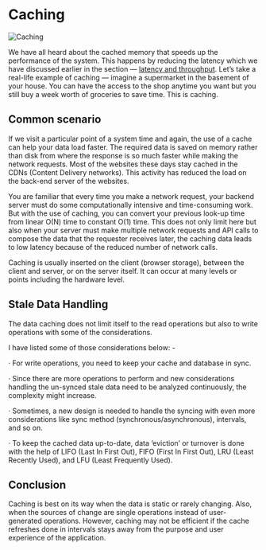 # Caching

![Caching](https://miro.medium.com/max/720/1*W_2lfDkJSB0-2x_yvunJ9w.jpeg)

We have all heard about the cached memory that speeds up the performance of the system. This happens by reducing the latency which we have discussed earlier in the section — [latency and throughput](https://github.com/aygarp-modsiw/system-design-concepts-hacktoberfest2022/tree/master/Latency-and-throughput). Let’s take a real-life example of caching — imagine a supermarket in the basement of your house. You can have the access to the shop anytime you want but you still buy a week worth of groceries to save time. This is caching.

## Common scenario

If we visit a particular point of a system time and again, the use of a cache can help your data load faster. The required data is saved on memory rather than disk from where the response is so much faster while making the network requests. Most of the websites these days stay cached in the CDNs (Content Delivery networks). This activity has reduced the load on the back-end server of the websites.

You are familiar that every time you make a network request, your backend server must do some computationally intensive and time-consuming work. But with the use of caching, you can convert your previous look-up time from linear O(N) time to constant O(1) time. This does not only limit here but also when your server must make multiple network requests and API calls to compose the data that the requester receives later, the caching data leads to low latency because of the reduced number of network calls.

Caching is usually inserted on the client (browser storage), between the client and server, or on the server itself. It can occur at many levels or points including the hardware level.

## Stale Data Handling

The data caching does not limit itself to the read operations but also to write operations with some of the considerations.

I have listed some of those considerations below: -

· For write operations, you need to keep your cache and database in sync.

· Since there are more operations to perform and new considerations handling the un-synced stale data need to be analyzed continuously, the complexity might increase.

· Sometimes, a new design is needed to handle the syncing with even more considerations like sync method (synchronous/asynchronous), intervals, and so on.

· To keep the cached data up-to-date, data ‘eviction’ or turnover is done with the help of LIFO (Last In First Out), FIFO (First In First Out), LRU (Least Recently Used), and LFU (Least Frequently Used).

## Conclusion

Caching is best on its way when the data is static or rarely changing. Also, when the sources of change are single operations instead of user-generated operations. However, caching may not be efficient if the cache refreshes done in intervals stays away from the purpose and user experience of the application.
